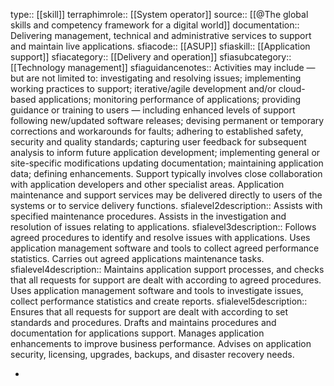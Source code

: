 type:: [[skill]]
terraphimrole:: [[System operator]]
source:: [[@The global skills and competency framework for a digital world]]
documentation:: Delivering management, technical and administrative services to support and maintain live applications.
sfiacode:: [[ASUP]]
sfiaskill:: [[Application support]]
sfiacategory:: [[Delivery and operation]]
sfiasubcategory:: [[Technology management]]
sfiaguidancenotes:: Activities may include — but are not limited to: investigating and resolving issues; implementing working practices to support; iterative/agile development and/or cloud-based applications; monitoring performance of applications; providing guidance or training to users — including enhanced levels of support following new/updated software releases; devising permanent or temporary corrections and workarounds for faults; adhering to established safety, security and quality standards; capturing user feedback for subsequent analysis to inform future application development; implementing general or site-specific modifications updating documentation; maintaining application data; defining enhancements. Support typically involves close collaboration with application developers and other specialist areas. Application maintenance and support services may be delivered directly to users of the systems or to service delivery functions.
sfialevel2description:: Assists with specified maintenance procedures. Assists in the investigation and resolution of issues relating to applications.
sfialevel3description:: Follows agreed procedures to identify and resolve issues with applications. Uses application management software and tools to collect agreed performance statistics. Carries out agreed applications maintenance tasks.
sfialevel4description:: Maintains application support processes, and checks that all requests for support are dealt with according to agreed procedures. Uses application management software and tools to investigate issues, collect performance statistics and create reports.
sfialevel5description:: Ensures that all requests for support are dealt with according to set standards and procedures. Drafts and maintains procedures and documentation for applications support. Manages application enhancements to improve business performance. Advises on application security, licensing, upgrades, backups, and disaster recovery needs.

-